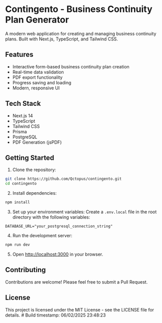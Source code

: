 # Contingento - Business Continuity Plan Generator

A modern web application for creating and managing business continuity plans. Built with Next.js, TypeScript, and Tailwind CSS.

## Features

- Interactive form-based business continuity plan creation
- Real-time data validation
- PDF export functionality
- Progress saving and loading
- Modern, responsive UI

## Tech Stack

- Next.js 14
- TypeScript
- Tailwind CSS
- Prisma
- PostgreSQL
- PDF Generation (jsPDF)

## Getting Started

1. Clone the repository:
```bash
git clone https://github.com/Qctopus/contingento.git
cd contingento
```

2. Install dependencies:
```bash
npm install
```

3. Set up your environment variables:
Create a `.env.local` file in the root directory with the following variables:
```
DATABASE_URL="your_postgresql_connection_string"
```

4. Run the development server:
```bash
npm run dev
```

5. Open [http://localhost:3000](http://localhost:3000) in your browser.

## Contributing

Contributions are welcome! Please feel free to submit a Pull Request.

## License

This project is licensed under the MIT License - see the LICENSE file for details. #   B u i l d   t i m e s t a m p :   0 6 / 0 2 / 2 0 2 5   2 3 : 4 8 : 2 3  
 